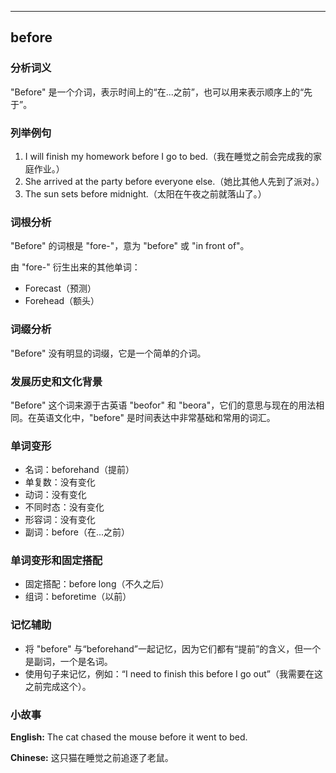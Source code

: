 
---------------
## before
### 分析词义
"Before" 是一个介词，表示时间上的“在...之前”，也可以用来表示顺序上的“先于”。

### 列举例句
1. I will finish my homework before I go to bed.（我在睡觉之前会完成我的家庭作业。）
2. She arrived at the party before everyone else.（她比其他人先到了派对。）
3. The sun sets before midnight.（太阳在午夜之前就落山了。）

### 词根分析
"Before" 的词根是 "fore-"，意为 "before" 或 "in front of"。

由 "fore-" 衍生出来的其他单词：
- Forecast（预测）
- Forehead（额头）

### 词缀分析
"Before" 没有明显的词缀，它是一个简单的介词。

### 发展历史和文化背景
"Before" 这个词来源于古英语 "beofor" 和 "beora"，它们的意思与现在的用法相同。在英语文化中，"before" 是时间表达中非常基础和常用的词汇。

### 单词变形
- 名词：beforehand（提前）
- 单复数：没有变化
- 动词：没有变化
- 不同时态：没有变化
- 形容词：没有变化
- 副词：before（在...之前）

### 单词变形和固定搭配
- 固定搭配：before long（不久之后）
- 组词：beforetime（以前）

### 记忆辅助
- 将 "before" 与“beforehand”一起记忆，因为它们都有“提前”的含义，但一个是副词，一个是名词。
- 使用句子来记忆，例如：“I need to finish this before I go out”（我需要在这之前完成这个）。

### 小故事
**English:**
The cat chased the mouse before it went to bed.

**Chinese:**
这只猫在睡觉之前追逐了老鼠。

